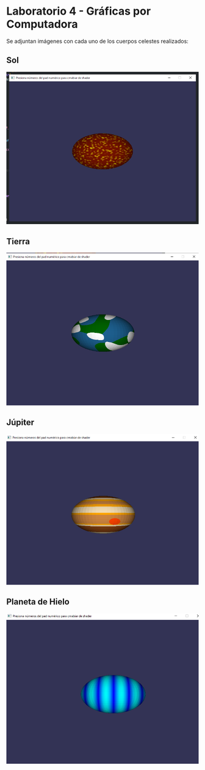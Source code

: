 # Laboratorio 4 - Gráficas por Computadora

Se adjuntan imágenes con cada uno de los cuerpos celestes realizados:

## Sol

![1730082457601](image/README/1730082457601.png)

## Tierra

![1730082482028](image/README/1730082482028.png)

## Júpiter

![1730082498994](image/README/1730082498994.png)

## Planeta de Hielo

![1730082518263](image/README/1730082518263.png)
